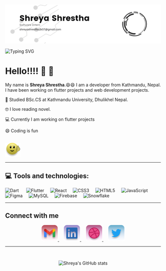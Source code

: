 <img src="CoverImage.png"/>
<br/>

![Typing SVG](https://readme-typing-svg.demolab.com/?font=Exo&size=24&color=DD0B78&lines=Hello,+I+am+Shreya+Shrestha;Welcome+to+my+profile+!!!)

# Hello!!!! :wave: :wave:

My name is **Shreya Shrestha**.:smile::smile: I am a developer from Kathmandu, Nepal. I have been working on flutter projects and web development projects.

:book: Studied BSc.CS at Kathmandu University, Dhulikhel Nepal.

:nerd_face: I love reading novel.

:computer: Currently I am working on flutter projects

:smile: Coding is fun
<br/>
<br/>

![Coding](Bagdes/emoji/Have%20fun.png) 

<hr/>

## :computer: Tools and technologies: 

![Dart](https://img.shields.io/badge/dart-%2320232a.svg?style=for-the-badge&logo=dart&logoColor=%2361DAFB) &nbsp;&nbsp;&nbsp;&nbsp; ![Flutter](https://img.shields.io/badge/Flutter-%2320232a.svg?style=for-the-badge&logo=Flutter&logoColor=%2361DAFB) &nbsp;&nbsp;&nbsp;&nbsp;![React](https://img.shields.io/badge/react-%2320232a.svg?style=for-the-badge&logo=react&logoColor=%2361DAFB) &nbsp;&nbsp;&nbsp;&nbsp;![CSS3](https://img.shields.io/badge/css3-%2320232a.svg?style=for-the-badge&logo=css3&logoColor=1572B6) &nbsp;&nbsp;&nbsp;&nbsp;![HTML5](https://img.shields.io/badge/html5-%2320232a.svg?style=for-the-badge&logo=html5&logoColor=%23E34F26) &nbsp;&nbsp;&nbsp;&nbsp;![JavaScript](https://img.shields.io/badge/javascript-%2320232a.svg?style=for-the-badge&logo=javascript&logoColor=%23F7DF1E) &nbsp;&nbsp;&nbsp;&nbsp;![Figma](https://img.shields.io/badge/Figma-%2320232a?style=for-the-badge&logo=figma&logoColor=FF61F6) &nbsp;&nbsp;&nbsp;&nbsp;![MySQL](https://img.shields.io/badge/MySQL-%2320232a?style=for-the-badge&logo=mysql&logoColor=%2361DAFB) &nbsp;&nbsp;&nbsp;&nbsp;![Firebase](https://img.shields.io/badge/Firebase-%2320232a?style=for-the-badge&logo=firebase&logoColor=yellow) &nbsp;&nbsp;&nbsp;&nbsp;![Snowflake](https://img.shields.io/badge/Snowflake-%2320232a?style=for-the-badge&logo=snowflake&logoColor=%2361DAFB)

<hr/>

<!-- Contact -->

## Connect with me

<div align="center">
    <a href="mailto:shreya2057@gmail.com">
        <img src="Badges/../Bagdes/contacts/Gmail.png"/>
    </a>
    &nbsp; &nbsp;
    <a href="https://www.linkedin.com/in/iamshreyastha/">
        <img src="Badges/../Bagdes/contacts/LinkedIn.png"/>
    </a>
    &nbsp; &nbsp;
    <a href="#">
        <img src="Badges/../Bagdes/contacts/Dribble.png"/>
    </a>
    &nbsp; &nbsp;
    <a href="https://twitter.com/iamshreyastha" class="items">
        <img src="Badges/../Bagdes/contacts/Twitter.png"/>
    </a>
</div>

 <hr/>

 <br/>

 <div align="center">

 ![Shreya's GitHub stats](https://github-readme-stats.vercel.app/api?username=shreya2057&hide=stars,issues&show_icons=true&theme=radical)
 </div>